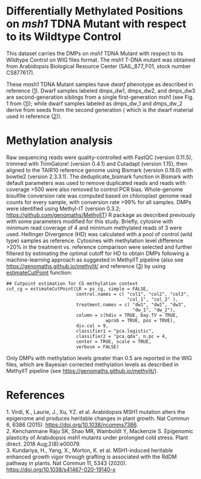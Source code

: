 # Differentially Methylated Positions on _msh1_ TDNA Mutant with respect to its Wildtype Control

This dataset carries the DMPs on _msh1_ TDNA Mutant with respect to its Wildtype Control on WIG files format.
The msh1 T-DNA mutant was obtained from Arabidopsis Biological Resource Center (SAIL_877_F01, stock number CS877617).

These _mash1_ TDNA Mutant samples have _*dwarf*_ phenotype as described in reference ([1](#1)). Dwarf samples labeled 
dmps_dw1, dmps_dw2, and dmps_dw3 are second-generation siblings from a single first-generation msh1 (see Fig. 1 from
([1](#1))); while dwarf samples labeled as dmps_dw_1 and dmps_dw_2 derive from seeds from the second generation (
which is the dwarf material used in reference ([2](#2))).


# Methylation analysis
Raw sequencing reads were quality-controlled with FastQC (version 0.11.5), trimmed with TrimGalore! (version 0.4.1) 
and Cutadapt (version 1.15), then aligned to the TAIR10 reference genome using Bismark (version 0.19.0) with bowtie2
(version 2.3.3.1). The deduplicate_bismark function in Bismark with default parameters was used to remove duplicated
reads and reads with coverage >500 were also removed to control PCR bias. Whole-genome bisulfite conversion rate was
computed based on chloroplast genome read counts for every sample, with conversion rate >99% for all samples. DMPs 
were identified using Methyl-IT (version 0.3.2; https://github.com/genomaths/MethylIT) R package as described previously
with some parameters modified for this study. Briefly, cytosine with minimum read coverage of 4 and minimum methylated 
reads of 3 were used. Hellinger Divergence (HD) was calculated with a pool of control (wild type) samples as reference. 
Cytosines with methylation level difference >20% in the treatment vs. reference comparison were selected and further 
filtered by estimating the optimal cutoff for HD to obtain DMPs following a machine-learning approach as suggested in 
MethylIT pipeline (also see https://genomaths.github.io/methylit/ and reference ([3](#3)) by using 
[estimateCutPoint](https://genomaths.github.io/methylit/reference/estimateCutPoint.html) function:

```{r cuts}
## Cutpoint estimation for CG methylation context
cut_cg = estimateCutPoint(LR = ps_cg, simple = FALSE,
                          control.names = c( "col1", "col2", "col3",
                                             "col_1", "col_2" ),
                          treatment.names = c( "dw1", "dw2", "dw3",
                                               "dw_1", "dw_2"),
                          column = c(hdiv = TRUE, bay.TV = TRUE,
                                     wprob = TRUE, pos = TRUE),
                          div.col = 9,
                          classifier1 = "pca.logistic",
                          classifier2 = "pca.qda", n.pc = 4,
                          center = TRUE, scale = TRUE,
                          verbose = FALSE)
```

Only DMPs with methylation levels greater than 0.5 are reported in the WIG files, which are Bayesian corrected methylation 
levels as described in MethylIT pipeline (see https://genomaths.github.io/methylit/). 

# References
1.<a name="1"></a> Virdi, K., Laurie, J., Xu, YZ. et al. Arabidopsis MSH1 mutation alters the epigenome and produces 
                   heritable changes in plant growth. Nat Commun 6, 6386 (2015). https://doi.org/10.1038/ncomms7386.    
2.<a name="2"></a> Kenchanmane Raju SK, Shao MR, Wamboldt Y, Mackenzie S. Epigenomic plasticity of Arabidopsis msh1 
                   mutants under prolonged cold stress. Plant direct. 2018 Aug;2(8):e00079.             
3.<a name="3"></a> Kundariya, H., Yang, X., Morton, K. et al. MSH1-induced heritable enhanced growth vigor through 
                   grafting is associated with the RdDM pathway in plants. Nat Commun 11, 5343 (2020). 
                   https://doi.org/10.1038/s41467-020-19140-x
               
